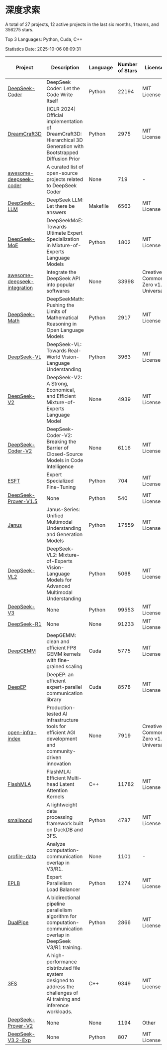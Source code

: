 # 深度求索

A total of 27 projects, 12 active projects in the last six months, 1 teams, and 356275 stars.

Top 3 Languages: Python, Cuda, C++

Statistics Date: 2025-10-06 08:09:31

| Project | Description | Language | Number of Stars | License | Creation Date | Last Updated Date | Last Pushed Date |
| --- | --- | --- | --- | --- | --- | --- | --- |
| [DeepSeek-Coder](https://github.com/deepseek-ai/DeepSeek-Coder) | DeepSeek Coder: Let the Code Write Itself | Python | 22194 | MIT License | 2023-10-20 | 2025-10-06 | 2024-05-21 |
| [DreamCraft3D](https://github.com/deepseek-ai/DreamCraft3D) | [ICLR 2024] Official implementation of DreamCraft3D: Hierarchical 3D Generation with Bootstrapped Diffusion Prior | Python | 2975 | MIT License | 2023-10-23 | 2025-10-04 | 2025-04-22 |
| [awesome-deepseek-coder](https://github.com/deepseek-ai/awesome-deepseek-coder) | A curated list of open-source projects related to DeepSeek Coder | None | 719 | - | 2023-11-06 | 2025-10-05 | 2024-04-03 |
| [DeepSeek-LLM](https://github.com/deepseek-ai/DeepSeek-LLM) | DeepSeek LLM: Let there be answers | Makefile | 6563 | MIT License | 2023-11-29 | 2025-10-06 | 2024-02-04 |
| [DeepSeek-MoE](https://github.com/deepseek-ai/DeepSeek-MoE) | DeepSeekMoE: Towards Ultimate Expert Specialization in Mixture-of-Experts Language Models | Python | 1802 | MIT License | 2024-01-02 | 2025-10-04 | 2024-01-16 |
| [awesome-deepseek-integration](https://github.com/deepseek-ai/awesome-deepseek-integration) | Integrate the DeepSeek API into popular softwares | None | 33998 | Creative Commons Zero v1.0 Universal | 2024-01-11 | 2025-10-06 | 2025-09-25 |
| [DeepSeek-Math](https://github.com/deepseek-ai/DeepSeek-Math) | DeepSeekMath: Pushing the Limits of Mathematical Reasoning in Open Language Models | Python | 2917 | MIT License | 2024-02-05 | 2025-10-05 | 2024-04-15 |
| [DeepSeek-VL](https://github.com/deepseek-ai/DeepSeek-VL) | DeepSeek-VL: Towards Real-World Vision-Language Understanding | Python | 3963 | MIT License | 2024-03-07 | 2025-10-04 | 2024-04-24 |
| [DeepSeek-V2](https://github.com/deepseek-ai/DeepSeek-V2) | DeepSeek-V2: A Strong, Economical, and Efficient Mixture-of-Experts Language Model | None | 4939 | MIT License | 2024-04-22 | 2025-10-06 | 2024-09-25 |
| [DeepSeek-Coder-V2](https://github.com/deepseek-ai/DeepSeek-Coder-V2) | DeepSeek-Coder-V2: Breaking the Barrier of Closed-Source Models in Code Intelligence | None | 6116 | MIT License | 2024-06-14 | 2025-10-05 | 2024-09-24 |
| [ESFT](https://github.com/deepseek-ai/ESFT) | Expert Specialized Fine-Tuning | Python | 704 | MIT License | 2024-07-04 | 2025-10-03 | 2025-05-22 |
| [DeepSeek-Prover-V1.5](https://github.com/deepseek-ai/DeepSeek-Prover-V1.5) | None | Python | 540 | MIT License | 2024-08-15 | 2025-10-06 | 2024-08-16 |
| [Janus](https://github.com/deepseek-ai/Janus) | Janus-Series: Unified Multimodal Understanding and Generation Models | Python | 17559 | MIT License | 2024-10-18 | 2025-10-05 | 2025-02-01 |
| [DeepSeek-VL2](https://github.com/deepseek-ai/DeepSeek-VL2) | DeepSeek-VL2: Mixture-of-Experts Vision-Language Models for Advanced Multimodal Understanding | Python | 5068 | MIT License | 2024-12-13 | 2025-10-05 | 2025-02-26 |
| [DeepSeek-V3](https://github.com/deepseek-ai/DeepSeek-V3) | None | Python | 99553 | MIT License | 2024-12-26 | 2025-10-06 | 2025-08-28 |
| [DeepSeek-R1](https://github.com/deepseek-ai/DeepSeek-R1) | None | None | 91233 | MIT License | 2025-01-20 | 2025-10-06 | 2025-06-27 |
| [DeepGEMM](https://github.com/deepseek-ai/DeepGEMM) | DeepGEMM: clean and efficient FP8 GEMM kernels with fine-grained scaling | Cuda | 5775 | MIT License | 2025-02-13 | 2025-10-06 | 2025-10-01 |
| [DeepEP](https://github.com/deepseek-ai/DeepEP) | DeepEP: an efficient expert-parallel communication library | Cuda | 8578 | MIT License | 2025-02-17 | 2025-10-06 | 2025-09-30 |
| [open-infra-index](https://github.com/deepseek-ai/open-infra-index) | Production-tested AI infrastructure tools for efficient AGI development and community-driven innovation | None | 7919 | Creative Commons Zero v1.0 Universal | 2025-02-21 | 2025-10-05 | 2025-05-15 |
| [FlashMLA](https://github.com/deepseek-ai/FlashMLA) | FlashMLA: Efficient Multi-head Latent Attention Kernels | C++ | 11782 | MIT License | 2025-02-21 | 2025-10-06 | 2025-09-30 |
| [smallpond](https://github.com/deepseek-ai/smallpond) | A lightweight data processing framework built on DuckDB and 3FS. | Python | 4787 | MIT License | 2025-02-24 | 2025-10-04 | 2025-03-05 |
| [profile-data](https://github.com/deepseek-ai/profile-data) | Analyze computation-communication overlap in V3/R1. | None | 1101 | - | 2025-02-26 | 2025-10-06 | 2025-03-21 |
| [EPLB](https://github.com/deepseek-ai/EPLB) | Expert Parallelism Load Balancer | Python | 1274 | MIT License | 2025-02-26 | 2025-10-06 | 2025-03-24 |
| [DualPipe](https://github.com/deepseek-ai/DualPipe) | A bidirectional pipeline parallelism algorithm for computation-communication overlap in DeepSeek V3/R1 training. | Python | 2866 | MIT License | 2025-02-26 | 2025-10-06 | 2025-03-10 |
| [3FS](https://github.com/deepseek-ai/3FS) |  A high-performance distributed file system designed to address the challenges of AI training and inference workloads.  | C++ | 9349 | MIT License | 2025-02-27 | 2025-10-06 | 2025-09-23 |
| [DeepSeek-Prover-V2](https://github.com/deepseek-ai/DeepSeek-Prover-V2) | None | None | 1194 | Other | 2025-04-30 | 2025-10-03 | 2025-07-18 |
| [DeepSeek-V3.2-Exp](https://github.com/deepseek-ai/DeepSeek-V3.2-Exp) | None | Python | 807 | MIT License | 2025-09-29 | 2025-10-06 | 2025-10-02 |
